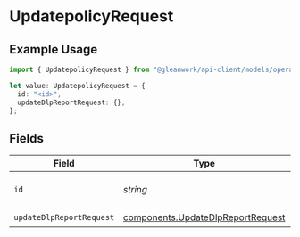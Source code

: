 # UpdatepolicyRequest

## Example Usage

```typescript
import { UpdatepolicyRequest } from "@gleanwork/api-client/models/operations";

let value: UpdatepolicyRequest = {
  id: "<id>",
  updateDlpReportRequest: {},
};
```

## Fields

| Field                                                                                  | Type                                                                                   | Required                                                                               | Description                                                                            |
| -------------------------------------------------------------------------------------- | -------------------------------------------------------------------------------------- | -------------------------------------------------------------------------------------- | -------------------------------------------------------------------------------------- |
| `id`                                                                                   | *string*                                                                               | :heavy_check_mark:                                                                     | The id of the policy to fetch.                                                         |
| `updateDlpReportRequest`                                                               | [components.UpdateDlpReportRequest](../../models/components/updatedlpreportrequest.md) | :heavy_check_mark:                                                                     | N/A                                                                                    |